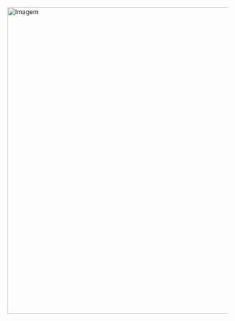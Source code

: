 <img src="https://github.com/user-attachments/assets/6cbb31ba-1d3b-4c33-b35c-e797d9a3d0e4" alt="Imagem" width="700"/>
